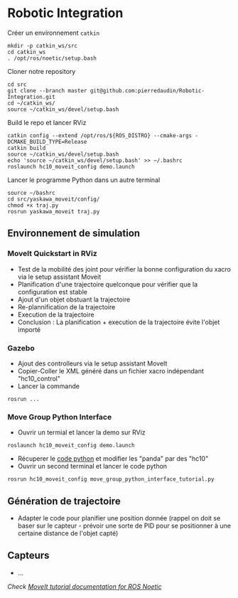 # Robotic Integration

Créer un environnement `catkin`
```
mkdir -p catkin_ws/src
cd catkin_ws
. /opt/ros/noetic/setup.bash
```

Cloner notre repository
```
cd src
git clone --branch master git@github.com:pierredaudin/Robotic-Integration.git
cd ~/catkin_ws/
source ~/catkin_ws/devel/setup.bash
```

Build le repo et lancer RViz
```
catkin config --extend /opt/ros/${ROS_DISTRO} --cmake-args -DCMAKE_BUILD_TYPE=Release
catkin build
source ~/catkin_ws/devel/setup.bash
echo 'source ~/catkin_ws/devel/setup.bash' >> ~/.bashrc
roslaunch hc10_moveit_config demo.launch
```

Lancer le programme Python dans un autre terminal
```
source ~/bashrc
cd src/yaskawa_moveit/config/
chmod +x traj.py
rosrun yaskawa_moveit traj.py
```

## Environnement de simulation

### MoveIt Quickstart in RViz
- Test de la mobilité des joint pour vérifier la bonne configuration du xacro via le setup assistant Moveit
- Planification d'une trajectoire quelconque pour vérifier que la configuration est stable
- Ajout d'un objet obstuant la trajectoire
- Re-plannification de la trajectoire
- Execution de la trajectoire
- Conclusion : La planification + execution de la trajectoire évite l'objet importé

### Gazebo
- Ajout des controlleurs via le setup assistant MoveIt
- Copier-Coller le XML généré dans un fichier xacro indépendant "hc10_control"
- Lancer la commande
```
rosrun ...
```

### Move Group Python Interface
- Ouvrir un termial et lancer la demo sur RViz 
```
roslaunch hc10_moveit_config demo.launch
```
- Récuperer le [code python](https://github.com/moveit/moveit_tutorials/blob/master/doc/move_group_python_interface/scripts/move_group_python_interface_tutorial.py) et modifier les "panda" par des "hc10"
- Ouvrir un second terminal et lancer le code python
```
rosrun hc10_moveit_config move_group_python_interface_tutorial.py
```

## Génération de trajectoire
- Adapter le code pour planifier une position donnée (rappel on doit se baser sur le capteur - prévoir une sorte de PID pour se positionner à une certaine distance de l'objet capté)

## Capteurs
- ...

*Check [MoveIt tutorial documentation for ROS Noetic](https://moveit.github.io/moveit_tutorials/)*

